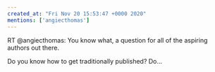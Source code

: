 ```yaml
---
created_at: "Fri Nov 20 15:53:47 +0000 2020"
mentions: ['angiecthomas']
---
```


RT @angiecthomas: You know what, a question for all of the aspiring authors out there.

Do you know how to get traditionally published? Do…